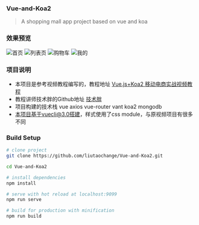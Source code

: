 ### Vue-and-Koa2

> A shopping mall app project based on vue and  koa

### 效果预览

![首页](https://vue-and-koa2.oss-cn-beijing.aliyuncs.com/index.png)
![列表页](https://vue-and-koa2.oss-cn-beijing.aliyuncs.com/list.png)
![购物车](https://vue-and-koa2.oss-cn-beijing.aliyuncs.com/cart.png)
![我的](https://vue-and-koa2.oss-cn-beijing.aliyuncs.com/mine.png)

### 项目说明

- 本项目是参考视频教程编写的，教程地址 [Vue.js+Koa2 移动电商实战视频教程](https://www.chungold.com/course/41)
- 教程讲师技术胖的Github地址 [技术胖](https://github.com/shenghy)
- 项目构建的技术栈 vue axios vue-router vant koa2 mongodb
- 本项目基于vuecli@3.0搭建，样式使用了css module，与原视频项目有很多不同

### Build Setup

``` bash
# clone project
git clone https://github.com/liutaochange/Vue-and-Koa2.git

cd Vue-and-Koa2

# install dependencies
npm install

# serve with hot reload at localhost:9099
npm run serve

# build for production with minification
npm run build

```


